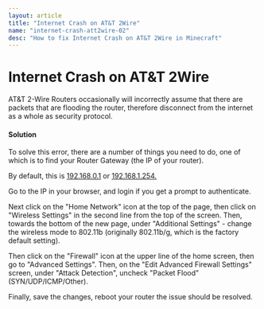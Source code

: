 ```yaml
---
layout: article
title: "Internet Crash on AT&T 2Wire"
name: "internet-crash-att2wire-02"
desc: "How to fix Internet Crash on AT&T 2Wire in Minecraft"
---
```

# Internet Crash on AT&T 2Wire
AT&T 2-Wire Routers occasionally will incorrectly assume that there are packets that are flooding the router, therefore disconnect from the internet as a whole as security protocol.

#### Solution
To solve this error, there are a number of things you need to do, one of which is to find your Router Gateway (the IP of your router).

By default, this is [192.168.0.1](http://192.168.0.1) or [192.168.1.254.](http://192.168.1.254)

Go to the IP in your browser, and login if you get a prompt to authenticate.

Next click on the "Home Network" icon at the top of the page, then click on "Wireless Settings" in the second line from the top of the screen. Then, towards the bottom of the new page, under "Additional Settings" - change the wireless mode to 802.11b (originally 802.11b/g, which is the factory default setting).

Then click on the "Firewall" icon at the upper line of the home screen, then go to "Advanced Settings". Then, on the "Edit Advanced Firewall Settings" screen, under "Attack Detection", uncheck "Packet Flood" (SYN/UDP/ICMP/Other).

Finally, save the changes, reboot your router the issue should be resolved.


